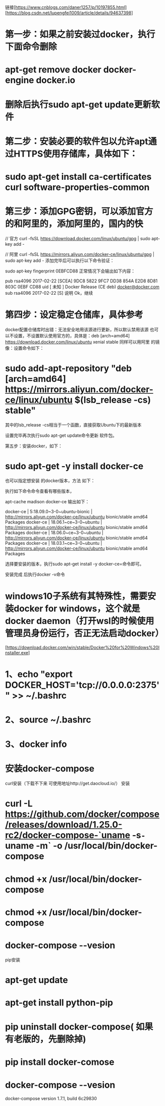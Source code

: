 链接[https://www.cnblogs.com/daner1257/p/10197855.html]  [https://blog.csdn.net/lupengfei1009/article/details/94637398]

# 第一步：如果之前安装过docker，执行下面命令删除
 
# apt-get remove docker docker-engine docker.io
# 删除后执行sudo apt-get update更新软件

# 第二步：安装必要的软件包以允许apt通过HTTPS使用存储库，具体如下：

# sudo apt-get install ca-certificates curl software-properties-common
# 第三步：添加GPG密钥，可以添加官方的和阿里的，添加阿里的，国内的快

// 官方
curl -fsSL https://download.docker.com/linux/ubuntu/gpg | sudo apt-key add -

// 阿里
curl -fsSL https://mirrors.aliyun.com/docker-ce/linux/ubuntu/gpg | sudo apt-key add -
添加完毕后可以执行以下命令验证：

sudo apt-key fingerprint 0EBFCD88
正常情况下会输出如下内容：

pub   rsa4096 2017-02-22 [SCEA]
      9DC8 5822 9FC7 DD38 854A  E2D8 8D81 803C 0EBF CD88
uid           [ 未知 ] Docker Release (CE deb) <docker@docker.com>
sub   rsa4096 2017-02-22 [S]
说明 Ok，继续

# 第四步：设定稳定仓储库，具体参考

docker配置仓储库时出错：无法安全地用该源进行更新，所以默认禁用该源
也可以不设置，不设置默认使用官方的，具体是：deb [arch=amd64] https://download.docker.com/linux/ubuntu xenial stable
同样可以用阿里 的镜像：设置命令如下：
# sudo add-apt-repository "deb [arch=amd64] https://mirrors.aliyun.com/docker-ce/linux/ubuntu $(lsb_release -cs) stable"
其中的lsb_release -cs相当于一个函数，直接获取Ubuntu下的最新版本

设置完毕再次执行sudo apt-get update命令更新 软件包。

第五步：安装docker，如下：

# sudo apt-get -y install docker-ce
也可以指定想安装 的docker版本，方法 如下：

执行如下命令命令查看有哪些版本，

apt-cache madison docker-ce
输出如下：

 docker-ce | 5:18.09.0~3-0~ubuntu-bionic | http://mirrors.aliyun.com/docker-ce/linux/ubuntu bionic/stable amd64 Packages
 docker-ce | 18.06.1~ce~3-0~ubuntu | http://mirrors.aliyun.com/docker-ce/linux/ubuntu bionic/stable amd64 Packages
 docker-ce | 18.06.0~ce~3-0~ubuntu | http://mirrors.aliyun.com/docker-ce/linux/ubuntu bionic/stable amd64 Packages
 docker-ce | 18.03.1~ce~3-0~ubuntu | http://mirrors.aliyun.com/docker-ce/linux/ubuntu bionic/stable amd64 Packages

选择要安装的版本，执行sudo apt-get install -y docker-ce=<VERSION>命令即可。

安装完成 后执行docker -v命令

# windows10子系统有其特殊性，需要安装docker for windows，这个就是docker daemon（打开wsl的时候使用管理员身份运行，否正无法启动docker）
[https://download.docker.com/win/stable/Docker%20for%20Windows%20Installer.exe]


# 1、echo "export DOCKER_HOST='tcp://0.0.0.0:2375'" >> ~/.bashrc

# 2、source ~/.bashrc

# 3、docker info


# 安装docker-compose

curl安装（下载不下来 可使用地址http://get.daocloud.io/）
安装

# curl -L https://github.com/docker/compose/releases/download/1.25.0-rc2/docker-compose-`uname -s` - `uname -m` -o /usr/local/bin/docker-compose
# chmod +x /usr/local/bin/docker-compose

# chmod +x /usr/local/bin/docker-compose

# docker-compose --vesion

pip安装

# apt-get update

# apt-get install python-pip

# pip uninstall docker-compose( 如果有老版的，先删除掉)

# pip install docker-comose

# docker-compose --vesion
docker-compose version 1.7.1, build 6c29830

